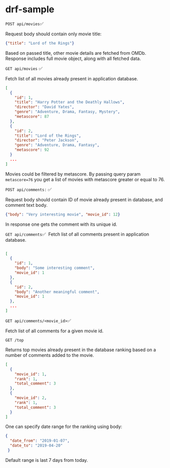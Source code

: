 # drf-sample

`POST api/movies`✅

Request body should contain only movie title:
```json
{"title": "Lord of the Rings"}
```
Based on passed title, other movie details are fetched from OMDb.
Response includes full movie object, along with all fetched data.

`GET api/movies` ✅

Fetch list of all movies already present in application database.

```json
[
  {
    "id": 1,
    "title": "Harry Potter and the Deathly Hallows",
    "director": "David Yates",
    "genre": "Adventure, Drama, Fantasy, Mystery",
    "metascore": 87
  },
  {
    "id": 2,
    "title": "Lord of the Rings",
    "director": "Peter Jackson",
    "genre": "Adventure, Drama, Fantasy",
    "metascore": 92
  }
  ...
]
```

Movies could be filtered by metascore. By passing query param `metascore=76` 
you get a list of movies with metascore greater or equal to 76.

`POST api/comments:` ✅

Request body should contain ID of movie already present in database, and comment text body.

```json
{"body": "Very interesting movie", "movie_id": 12}
```
In response one gets the comment with its unique id.

`GET api/comments`✅
​
Fetch list of all comments present in application database.

```json

[
  {
    "id": 1,
    "body": "Some interesting comment",
    "movie_id": 1
  },
  {
    "id": 2,
    "body": "Another meaningful comment",
    "movie_id": 1
  },
  ...
]
```

`GET api/comments/<movie_id>`✅

Fetch list of all comments for a given movie id.

`GET /top`

Returns top movies already present in the database ranking based on a number of comments added to the movie.

```json
[
  {
    "movie_id": 1,
    "rank": 1,
    "total_comment": 3
  },
  {
    "movie_id": 2,
    "rank": 1,
    "total_comment": 3
  }
]
```

One can specify date range for the ranking using body:

```json
{
  "date_from": "2019-01-07", 
  "date_to": "2019-04-20"
 }
```

Default range is last 7 days from today.